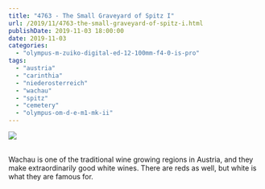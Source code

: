 ```yaml
---
title: "4763 - The Small Graveyard of Spitz I"
url: /2019/11/4763-the-small-graveyard-of-spitz-i.html
publishDate: 2019-11-03 18:00:00
date: 2019-11-03
categories: 
  - "olympus-m-zuiko-digital-ed-12-100mm-f4-0-is-pro"
tags: 
  - "austria"
  - "carinthia"
  - "niederosterreich"
  - "wachau"
  - "spitz"
  - "cemetery"
  - "olympus-om-d-e-m1-mk-ii"
---
```

<div class="container">
<div class="center"><a target="_blank" href="https://d25zfm9zpd7gm5.cloudfront.net/1200x1200/2018/20180430_144008_lr.jpg"><img class="webfeedsFeaturedVisual" src="https://d25zfm9zpd7gm5.cloudfront.net/0600x0600/2018/20180430_144008_lr.jpg" /></a></div>
</div>
<br />

Wachau is one of the traditional wine growing regions in Austria,
and they make extraordinarily good white wines. There are reds as
well, but white is what they are famous for.